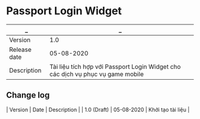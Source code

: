 # Passport Login Widget

| _      | _ |
| ----------- | ----------- |
| Version      | 1.0       |
| Release date   | 05-08-2020        |
| Description | Tài liệu tích hợp với Passport Login Widget cho các dịch vụ phục vụ game mobile |

## Change log

| Version | Date | Description |
| 1.0 (Draft) | 05-08-2020 | Khởi tạo tài liệu |

